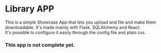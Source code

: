 # Library APP

This is a simple Showcase App that lets you upload and file and make them downloadable. It's made mainly with Flask, SQLAlchemy and React.  
It's possible to configure it easily through the config file and plain css.

### This app is not complete yet.
